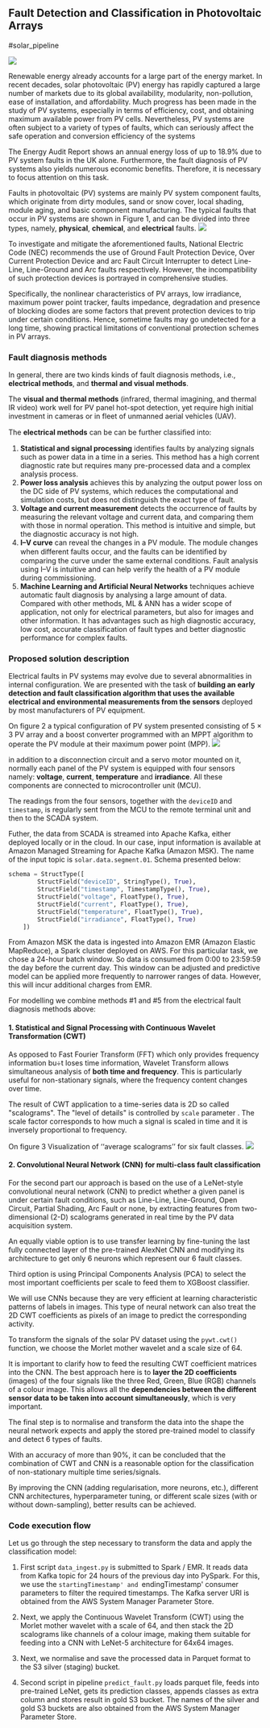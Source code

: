 ## Fault Detection and Classification in Photovoltaic Arrays
#solar_pipeline

![](i/solar_plant_desert.jpg)

Renewable energy already accounts for a large part of the energy market. In recent decades, solar photovoltaic (PV) energy has rapidly captured a large number of markets due to its global availability, modularity, non-pollution, ease of installation, and affordability. Much progress has been made in the study of PV systems, especially in terms of efficiency, cost, and obtaining maximum available power from PV cells. Nevertheless, PV systems are often subject to a variety of types of faults, which can seriously affect the safe operation and conversion efficiency of the systems

The Energy Audit Report shows an annual energy loss of up to 18.9% due to PV system faults in the UK alone. Furthermore, the fault diagnosis of PV systems also yields numerous economic benefits. Therefore, it is necessary to focus attention on this task.

Faults in photovoltaic (PV) systems are mainly PV system component faults, which originate from dirty modules, sand or snow cover, local shading, module aging, and basic component manufacturing. The typical faults that occur in PV systems are shown in Figure 1, and can be divided into three types, namely, **physical**, **chemical**, and **electrical** faults.
![](i/fault_types_solar_panel.jpg)

To investigate and mitigate the aforementioned faults, National Electric Code (NEC) recommends the use of Ground Fault Protection Device, Over Current Protection Device and arc Fault Circuit Interrupter to detect Line-Line, Line-Ground and Arc faults respectively. However, the incompatibility of such protection devices is portrayed in comprehensive studies. 

Specifically, the nonlinear characteristics of PV arrays, low irradiance, maximum power point tracker, faults impedance, degradation and presence of blocking diodes are some factors that prevent protection devices to trip under certain conditions. Hence, sometime faults may go undetected for a long time, showing practical limitations of conventional protection schemes in PV arrays.

### Fault diagnosis methods

In general, there are two kinds kinds of fault diagnosis methods, i.e., **electrical methods**, and **thermal and visual methods**. 

The **visual and thermal methods** (infrared, thermal imagining, and thermal IR video) work well for PV panel hot-spot detection, yet require high initial investment in cameras or in fleet of unmanned aerial vehicles (UAV).

The **electrical methods** can be can be further classiﬁed into: 
1. **Statistical and signal processing** identifies faults by analyzing signals such as power data in a time in a series. This method has a high corrent diagnostic rate but requires many pre-processed data and a complex analysis process.
2. **Power loss analysis** achieves this by analyzing the output power loss on the DC side of PV systems, which reduces the computational and simulation costs, but does not distinguish the exact type of fault.
3. **Voltage and current measurement** detects the occurrence of faults by measuring the relevant voltage and current data, and comparing them with those in normal operation. This method is intuitive and simple, but the diagnostic accuracy is not high.
4. **I–V curve** can reveal the changes in a PV module. The module changes when different faults occur, and the faults can be identiﬁed by comparing the curve under the same external conditions. Fault analysis using I–V is intuitive and can help verify the health of a PV module during commissioning.
5. **Machine Learning and Artificial Neural Networks** techniques achieve automatic fault diagnosis by analysing a large amount of data. Compared with other methods, ML & ANN has a wider scope of application, not only for electrical parameters, but also for images and other information. It has advantages such as high diagnostic accuracy, low cost, accurate classification of fault types and better diagnostic performance for complex faults.

### Proposed solution description

Electrical faults in PV systems may evolve due to several abnormalities in internal configuration. We are presented with the task of **building an early detection and fault classification algorithm that uses the available electrical and environmental measurements from the sensors** deployed by most manufacturers of PV equipment.

On figure 2 a typical configuration of PV system presented consisting of 5 × 3 PV array and a boost converter programmed with an MPPT algorithm to operate the PV module at their maximum power point (MPP).
![](i/panel_schema.jpg)

in addition to a disconnection circuit and a servo motor mounted on it, normally each panel of the PV system is equipped with four sensors namely: **voltage**, **current**, **temperature** and **irradiance**. All these components are connected to microcontroller unit (MCU). 

The readings from the four sensors, together with the `deviceID` and `timestamp`, is regularly sent from the MCU to the remote terminal unit and then to the SCADA system. 

Futher, the data from SCADA is streamed into Apache Kafka, either deployed locally or in the cloud. In our case, input information is available at Amazon Managed Streaming for Apache Kafka (Amazon MSK). The name of the input topic is `solar.data.segment.01`. Schema presented below:

```python
schema = StructType([
        StructField("deviceID", StringType(), True),
        StructField("timestamp", TimestampType(), True),
        StructField("voltage", FloatType(), True),
        StructField("current", FloatType(), True),
        StructField("temperature", FloatType(), True),
        StructField("irradiance", FloatType(), True)
    ])
```

From Amazon MSK the data is ingested into Amazon EMR (Amazon Elastic MapReduce), a Spark cluster deployed on AWS. For this particular task, we chose a 24-hour batch window. So data is consumed from 0:00 to 23:59:59 the day before the current day. This window can be adjusted and predictive model can be applied more frequently to narrower ranges of data. However, this will incur additional charges from EMR.

For modelling we combine methods #1 and #5 from the electrical fault diagnosis methods above:

#### 1. **Statistical and Signal Processing** with Continuous Wavelet Transformation (CWT) 

As opposed to Fast Fourier Transform (FFT) which only provides frequency information bu÷t loses time information, Wavelet Transform allows simultaneous analysis of **both time and frequency**. This is particularly useful for non-stationary signals, where the frequency content changes over time.

The result of CWT application to a time-series data is 2D so called "scalograms". The "level of details" is controlled by `scale` parameter . The scale factor corresponds to how much a signal is scaled in time and it is inversely proportional to frequency. 

On figure 3 Visualization of ‘‘average scalograms’’ for six fault classes.
![](i/scalo_vis.jpg)

#### 2. **Convolutional Neural Network** (CNN) for multi-class fault classification

For the second part our approach is based on the use of a LeNet-style convolutional neural network (CNN) to predict whether a given panel is under certain fault conditions, such as Line-Line, Line-Ground, Open Circuit, Partial Shading, Arc Fault or none, by extracting features from two-dimensional (2-D) scalograms generated in real time by the PV data acquisition system.

An equally viable option is to use transfer learning by fine-tuning the last fully connected layer of the pre-trained AlexNet CNN and modifying its architecture to get only 6 neurons which represent our 6 fault classes.

Third option is using Principal Components Analysis (PCA) to select the most important coefficients per scale to feed them to XGBoost classifier. 

We will use CNNs because they are very efficient at learning characteristic patterns of labels in images. This type of neural network can also treat the 2D CWT coefficients as pixels of an image to predict the corresponding activity.

To transform the signals of the solar PV dataset using the `pywt.cwt()` function, we choose the Morlet mother wavelet and a scale size of 64.

It is important to clarify how to feed the resulting CWT coefficient matrices into the CNN. The best approach here is to **layer the 2D coefficients** (images) of the four signals like the three Red, Green, Blue (RGB) channels of a colour image. This allows all the **dependencies between the different sensor data to be taken into account simultaneously**, which is very important.

The final step is to normalise and transform the data into the shape the neural network expects and apply the stored pre-trained model to classify and detect 6 types of faults.

With an accuracy of more than 90%, it can be concluded that the combination of CWT and CNN is a reasonable option for the classification of non-stationary multiple time series/signals.

By improving the CNN (adding regularisation, more neurons, etc.), different CNN architectures, hyperparameter tuning, or different scale sizes (with or without down-sampling), better results can be achieved.

### Code execution flow

Let us go through the step necessary to transform the data and apply the classification model:

1. First script `data_ingest.py` is submitted to Spark / EMR. It reads data from Kafka topic for 24 hours of the previous day into PySpark. For this, we use the `startingTimestamp' and `endingTimestamp' consumer parameters to filter the required timestamps. The Kafka server URI is obtained from the AWS System Manager Parameter Store.

2. Next, we apply the Continuous Wavelet Transform (CWT) using the Morlet mother wavelet with a scale of 64, and then stack the 2D scalograms like channels of a colour image, making them suitable for feeding into a CNN with LeNet-5 architecture for 64x64 images.

3. Next, we normalise and save the processed data in Parquet format to the S3 silver (staging) bucket.

4. Second script in pipeline `predict_fault.py` loads parquet file, feeds into pre-trained LeNet, gets its prediction classes, appends classes as extra column and stores result in gold S3 bucket. The names of the silver and gold S3 buckets are also obtained from the AWS System Manager Parameter Store. 